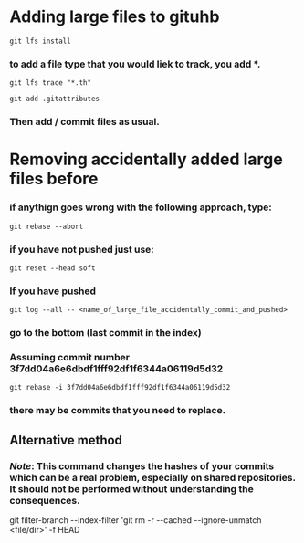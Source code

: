 # Adding large files to gituhb

`git lfs install`

### to add a file type that you would liek to track, you add *.<fileType>

`git lfs trace "*.th" ` 

`git add .gitattributes `


### Then add / commit  files as usual. 


# Removing accidentally added large files before 

### if anythign goes wrong with the following approach, type:
`git rebase --abort`
### if you have not pushed just use:

`git reset --head soft `

### If you have pushed

`git log --all -- <name_of_large_file_accidentally_commit_and_pushed>`

### go to the  bottom (last commit in the index) 

### Assuming commit number 3f7dd04a6e6dbdf1fff92df1f6344a06119d5d32

`git rebase -i 3f7dd04a6e6dbdf1fff92df1f6344a06119d5d32`

### there may be commits that you need to replace. 

## Alternative method


### *Note*: This command changes the hashes of your commits which can be a real problem, especially on shared repositories. It should not be performed without understanding the consequences.

git filter-branch --index-filter 'git rm -r --cached --ignore-unmatch <file/dir>' -f HEAD 
